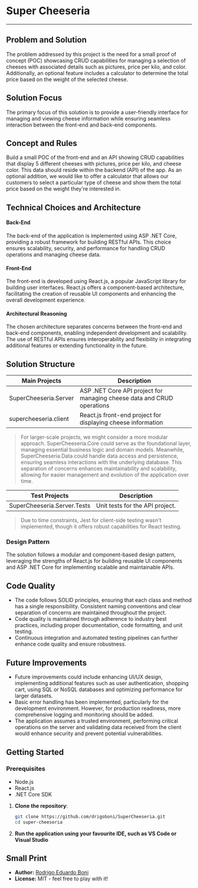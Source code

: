 # Super Cheeseria
---

## Problem and Solution

The problem addressed by this project is the need for a small proof of concept (POC) showcasing CRUD capabilities for managing a selection of cheeses with associated details such as pictures, price per kilo, and color. Additionally, an optional feature includes a calculator to determine the total price based on the weight of the selected cheese.

## Solution Focus

The primary focus of this solution is to provide a user-friendly interface for managing and viewing cheese information while ensuring seamless interaction between the front-end and back-end components.

## Concept and Rules

Build a small POC of the front-end and an API showing CRUD capabilities that display 5 different cheeses with pictures, price per kilo, and cheese color. This data should reside within the backend (API) of the app. As an optional addition, we would like to offer a calculator that allows our customers to select a particular type of cheese and show them the total price based on the weight they're interested in.

## Technical Choices and Architecture

#### Back-End

The back-end of the application is implemented using ASP .NET Core, providing a robust framework for building RESTful APIs. This choice ensures scalability, security, and performance for handling CRUD operations and managing cheese data.

#### Front-End

The front-end is developed using React.js, a popular JavaScript library for building user interfaces. React.js offers a component-based architecture, facilitating the creation of reusable UI components and enhancing the overall development experience.

#### Architectural Reasoning

The chosen architecture separates concerns between the front-end and back-end components, enabling independent development and scalability. The use of RESTful APIs ensures interoperability and flexibility in integrating additional features or extending functionality in the future.

## Solution Structure

| Main Projects               | Description                                                            |
| --------------------------- | ---------------------------------------------------------------------- |
| SuperCheeseria.Server	      | ASP .NET Core API project for managing cheese data and CRUD operations |
| supercheeseria.client	      | React.js front-end project for displaying cheese information           |

> For larger-scale projects, we might consider a more modular approach. SuperCheeseria.Core could serve as the foundational layer, managing essential business logic and domain models.
> Meanwhile, SuperCheeseria.Data could handle data access and persistence, ensuring seamless interactions with the underlying database. This separation of concerns enhances maintainability and scalability, allowing for easier management and evolution of the application over time.

| Test Projects               | Description                     |
| --------------------------- | ------------------------------- |
| SuperCheeseria.Server.Tests |	Unit tests for the API project. |

> Due to time constraints, Jest for client-side testing wasn't implemented, though it offers robust capabilities for React testing.

### Design Pattern

The solution follows a modular and component-based design pattern, leveraging the strengths of React.js for building reusable UI components and ASP .NET Core for implementing scalable and maintainable APIs.

## Code Quality

- The code follows SOLID principles, ensuring that each class and method has a single responsibility. Consistent naming conventions and clear separation of concerns are maintained throughout the project.
- Code quality is maintained through adherence to industry best practices, including proper documentation, code formatting, and unit testing.
- Continuous integration and automated testing pipelines can further enhance code quality and ensure robustness.

## Future Improvements

- Future improvements could include enhancing UI/UX design, implementing additional features such as user authentication, shopping cart, using SQL or NoSQL databases and optimizing performance for larger datasets.
- Basic error handling has been implemented, particularly for the development environment. However, for production readiness, more comprehensive logging and monitoring should be added. 
- The application assumes a trusted environment, performing critical operations on the server and validating data received from the client would enhance security and prevent potential vulnerabilities.

## Getting Started

### Prerequisites

- Node.js
- React.js
- .NET Core SDK

1. **Clone the repository**:
    ```sh
    git clone https://github.com/drigoboni/SuperCheeseria.git
    cd super-cheeseria
    ```

2. **Run the application using your favourite IDE, such as VS Code or Visual Studio** 

## Small Print

- **Author:** [Rodrigo Eduardo Boni](https://www.linkedin.com/in/rodrigoeduardoboni/)
- **License:** MIT - feel free to play with it!